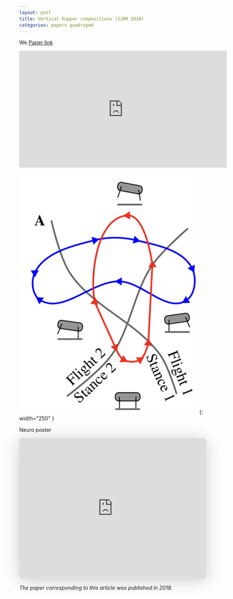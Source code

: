 ```yaml
---
layout: post
title: Vertical hopper compositions (IJRR 2018)
categories: papers quadruped
---
```


We [Paper link](https://journals.sagepub.com/doi/abs/10.1177/0278364918779874)

<iframe width="560" height="315" src="https://www.youtube.com/embed/ijnOCQOpC7k" title="YouTube video player" frameborder="0" allow="accelerometer; autoplay; clipboard-write; encrypted-media; gyroscope; picture-in-picture; web-share" allowfullscreen></iframe>

![Vertical hopping limit cycles pronk bound](/images/vh_pronk_bound.png){: width="250" }


Neuro poster

<iframe class="speakerdeck-iframe" frameborder="0" src="https://speakerdeck.com/player/5ac547a6c3e7425fb91576e190bdad34" title="Reactive coordination: stabilizing common  quadrupedal gaits without CPGs" allowfullscreen="true" style="border: 0px; background: padding-box padding-box rgba(0, 0, 0, 0.1); margin: 0px; padding: 0px; border-radius: 6px; box-shadow: rgba(0, 0, 0, 0.2) 0px 5px 40px; width: 100%; height: auto; aspect-ratio: 560 / 420;" data-ratio="1.3333333333333333"></iframe>

_The paper corresponding to this article was published in 2018._
